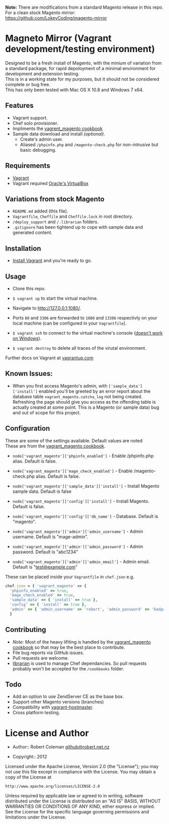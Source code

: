 **Note:** There are modifications from a standard Magento release in this repo.  
For a clean stock Magento mirror: https://github.com/LokeyCoding/magento-mirror  


Magneto Mirror (Vagrant development/testing environment)
========================================================

Designed to be a fresh install of Magento, with the minium of variation from a standard package, for rapid depoloyment of a minimal environment for development and extension testing.  
This is in a working state for my purposes, but it should not be considered complete or bug free.  
This has only been tested with Mac OS X 10.8 and Windows 7 x64.  

Features
--------

* Vagrant support.
* Chef solo provisioner.
* Impliments the [vagrent_magento cookbook](https://github.com/rjocoleman/vagrant_magento)  
* Sample data download and install _(optional)_.  
  + Create's admin user.  
  + Aliased `/phpinfo.php` and `/magento-check.php` for _non-intrusive_ but basic debugging.  


Requirements
------------

* [Vagrant](http://vagrantup.com)  
* Vagrant required [Oracle's VirtualBox](http://www.virtualbox.org/)  


Variations from stock Magento
-----------------------------

* `README.md` added (this file).  
* `Vagrantfile`, `Cheffile` and `Cheffile.lock` in root directory.  
* `/deploy_support` and `/.librarian` folders.  
* `.gitignore` has been tightend up to cope with sample data and generated content.  


Installation
------------

* [Install Vagrant](http://vagrantup.com/v1/docs/getting-started/index.html) and you're ready to go.  


Usage
-----

* Clone this repo.
* `$ vagrant up` to start the virtual machine.  
* Navigate to http://127.0.0.1:1080/.  
* Ports `80` and `3306` are forwarded to `1080` and `13306` respectivly on your local machine (can be configured in your `Vagrantfile`).  

* `$ vagrant ssh` to connect to the virtual machine's console ([doesn't work on Windows](http://vagrantup.com/v1/docs/getting-started/ssh.html)).  
* `$ vagrant destroy` to delete all traces of the virutal environment.  

Further docs on Vagrant at [vagrantup.com](http://vagrantup.com/v1/docs/getting-started/teardown.html)  


Known Issues:
-------------

* When you first access Magento's admin, with `['sample_data']['install']` enabled you'll be greeted by an error report about the database table `vagrant_magento.catcha_log` not being created. Refreshing the page should give you access as the offending table is actually created at some point. This is a Magento (or sample data) bug and out of scope for this project.  


Configuration
-------------

These are some of the settings available. Default values are noted  
These are from the [vagrant_magento cookbook](https://github.com/rjocoleman/vagrant_magento).  

* `node['vagrant_magento']['phpinfo_enabled']` - Enable /phpinfo.php alias. Default is false.  
* `node['vagrant_magento']['mage_check_enabled']` - Enable /magento-check.php alias. Default is false.  

* `node['vagrant_magento']['sample_data']['install']` - Install Magento sample data. Default is false  

* `node['vagrant_magento']['config']['install']` - Install Magento. Default is false.  
* `node['vagrant_magento']['config']['db_name']` - Database. Default is "magento".  

* `node['vagrant_magento']['admin']['admin_username']` - Admin username. Default is "mage-admin".  
* `node['vagrant_magento']['admin']['admin_password']` - Admin password. Default is "abc1234"  
* `node['vagrant_magento']['admin']['admin_email']` - Admin email. Default is "test@example.com"  

These can be placed inside your `Vagrantfile` in `chef.json` e.g.
```ruby
chef.json = { 'vagrant_magento' => {
  'phpinfo_enabled' => true,
  'mage_check_enabled' => true,
  'sample_data' => { 'install' => true },
  'config' => { 'install' => true },
  'admin' => { 'admin_username' => 'robert', 'admin_password' => 'badpass1' }
  }

```


Contributing
------------

* *Note:* Most of the heavy lifiting is handled by the [vagrant_magento cookbook](https://github.com/rjocoleman/vagrant_magento) so that may be the best place to contribute.
* File bug reports via GitHub issues.
* Pull requests are welcome.
* [librarian](https://github.com/applicationsonline/librarian) is used to manage Chef dependancies. So pull requests probably won't be accepted for the `/cookbooks` folder.


Todo
----

* Add an option to use ZendServer CE as the base box.
* Support other Magento versions (branches)
* Compatibility with [vagrant-hostmaster](https://github.com/mosaicxm/vagrant-hostmaster).
* Cross platform testing.


License and Author
===================

* Author:: Robert Coleman <github@robert.net.nz>


* Copyright:: 2012

Licensed under the Apache License, Version 2.0 (the "License");
you may not use this file except in compliance with the License.
You may obtain a copy of the License at

    http://www.apache.org/licenses/LICENSE-2.0

Unless required by applicable law or agreed to in writing, software
distributed under the License is distributed on an "AS IS" BASIS,
WITHOUT WARRANTIES OR CONDITIONS OF ANY KIND, either express or implied.
See the License for the specific language governing permissions and
limitations under the License.